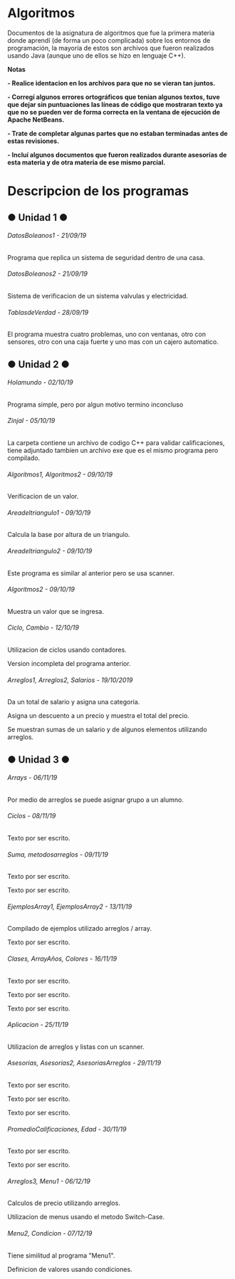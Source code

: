 # Algoritmos

<!----Descripción---->
Documentos de la asignatura de algoritmos que fue la primera materia donde aprendí (de forma un poco complicada) sobre los entornos de programación, la mayoría de estos son archivos que fueron realizados usando Java (aunque uno de ellos se hizo en lenguaje C++).
<!----Separador de la descripción ---->

<!----Notas---->
**Notas**

**- Realice identacion en los archivos para que no se vieran tan juntos.**

**- Corregí algunos errores ortográficos que tenían algunos textos, tuve que dejar sin puntuaciones las líneas de código que mostraran texto ya que no se pueden ver de forma correcta en la ventana de ejecución de Apache NetBeans.**

**- Trate de completar algunas partes que no estaban terminadas antes de estas revisiones.**

**- Incluí algunos documentos que fueron realizados durante asesorías de esta materia y de otra materia de ese mismo parcial.**
<!----Separador de las notas---->

<!----Directorio con descripcion de los programas---->
# Descripcion de los programas
## ● Unidad 1 ●
###### DatosBoleanos1 - 21/09/19
Programa que replica un sistema de seguridad dentro de una casa.

<!----Separador---->

###### DatosBoleanos2 - 21/09/19
Sistema de verificacion de un sistema valvulas y electricidad.

<!----Separador---->

###### TablasdeVerdad - 28/09/19
El programa muestra cuatro problemas, uno con ventanas, otro con sensores, otro con una caja fuerte y uno mas con un cajero automatico.

<!----Separador---->

## ● Unidad 2 ●
###### Holamundo - 02/10/19
Programa simple, pero por algun motivo termino inconcluso

<!----Separador---->

###### ZinjaI - 05/10/19
La carpeta contiene un archivo de codigo C++ para validar calificaciones, tiene adjuntado tambien un archivo exe que es el mismo programa pero compilado.

<!----Separador---->

###### Algoritmos1, Algoritmos2 - 09/10/19
Verificacion de un valor.

<!----Separador---->

###### Areadeltriangulo1 - 09/10/19
Calcula la base por altura de un triangulo.

<!----Separador---->

###### Areadeltriangulo2 - 09/10/19
Este programa es similar al anterior pero se usa scanner.

<!----Separador---->

###### Algoritmos2 - 09/10/19
Muestra un valor que se ingresa.

<!----Separador---->

###### Ciclo, Cambio - 12/10/19
Utilizacion de ciclos usando contadores.

<!--Separador-->

Version incompleta del programa anterior.

<!----Separador---->

###### Arreglos1, Arreglos2, Salarios - 19/10/2019
Da un total de salario y asigna una categoria.

<!--Separador-->

Asigna un descuento a un precio y muestra el total del precio.

<!--Separador-->

Se muestran sumas de un salario y de algunos elementos utilizando arreglos.

<!----Separador---->

## ● Unidad 3 ●
###### Arrays - 06/11/19
Por medio de arreglos se puede asignar grupo a un alumno.

<!----Separador---->

###### Ciclos - 08/11/19
Texto por ser escrito.
<!----Separador---->

###### Suma, metodosarreglos - 09/11/19
Texto por ser escrito.

<!--Separador-->

Texto por ser escrito.

<!----Separador---->

###### EjemplosArray1, EjemplosArray2 - 13/11/19
Compilado de ejemplos utilizado arreglos / array.

<!--Separador-->

Texto por ser escrito.

<!----Separador---->

###### Clases, ArrayAños, Colores - 16/11/19
Texto por ser escrito.

<!--Separador-->

Texto por ser escrito.

<!--Separador-->

Texto por ser escrito.

<!----Separador---->

###### Aplicacion - 25/11/19
Utilizacion de arreglos y listas con un scanner.

<!----Separador---->

###### Asesorias, Asesorias2, AsesoriasArreglos - 29/11/19
Texto por ser escrito.

<!--Separador-->

Texto por ser escrito.

<!--Separador-->

Texto por ser escrito.

<!----Separador---->

###### PromedioCalificaciones, Edad - 30/11/19
Texto por ser escrito.

<!--Separador-->

Texto por ser escrito.

<!----Separador---->

###### Arreglos3, Menu1 - 06/12/19
Calculos de precio utilizando arreglos.
<!--Separador-->

Utilizacion de menus usando el metodo Switch-Case.

<!----Separador---->

###### Menu2, Condicion - 07/12/19
Tiene similitud al programa "Menu1".

<!--Separador-->

Definicion de valores usando condiciones.
<!----Separador del directorio con descripcion de los programas---->
